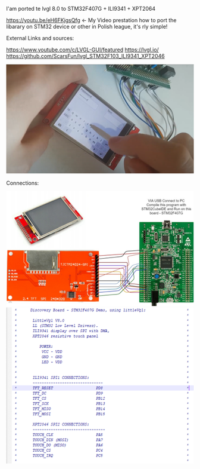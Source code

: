 I'am ported te lvgl 8.0 to STM32F407G + ILI9341 + XPT2064

https://youtu.be/eH6FKjgsQfg   <- My Video prestation how to port the libarary on STM32 device or other in Polish league, it's rly simple!

External Links and sources:

https://www.youtube.com/c/LVGL-GUI/featured
https://lvgl.io/
https://github.com/ScarsFun/lvgl_STM32F103_ILI9341_XPT2046

![Working](https://github.com/trteodor/LVGL_Ported_TO_ILI9341_STM32F407/blob/master/IMG/DzialajaceKlawiatura.PNG)

Connections:

![Connections](https://github.com/trteodor/LVGL_Ported_TO_ILI9341_STM32F407/blob/master/IMG/Untitled%20Diagram.jpg)
![Visualisation](https://github.com/trteodor/LVGL_Ported_TO_ILI9341_STM32F407/blob/master/IMG/Opis%20Po%C5%82%C4%85cze%C5%84.PNG)


